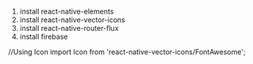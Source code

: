 1. install react-native-elements
2. install react-native-vector-icons
3. install react-native-router-flux
4. install firebase



//Using Icon
    import Icon from 'react-native-vector-icons/FontAwesome';